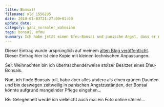 ```yaml
---
title: Bonsai!
filename: old_1556205
date: 2010-01-03T21:27:00+01:00
update_date:
category: ganz_normaler_wahnsinn
tags: bonsai, efeu
summary: Ich habe jetzt einen Efeu-Bonsai und panische Angst, dass er mir eingeht.
---
```

Dieser Eintrag wurde ursprünglich auf meinem [alten Blog veröffentlicht](https://stu.blogger.de/stories/1556205/). Dieser Eintrag hier ist eine Kopie mit kleinen technischen Anpassungen.

Seit Weihnachten bin ich überraschenderweise stolzer Besitzer eines Efeu-Bonsais.

Nun, ich finde Bonsais toll, habe aber alles andere als einen grünen Daumen und bin deswegen zeitweilig in panischen Angstzuständen, der Bonsai könnte aufgrund mangelnder Pflege eingehen…

Bei Gelegenheit werde ich vielleicht auch mal ein Foto online stellen…
